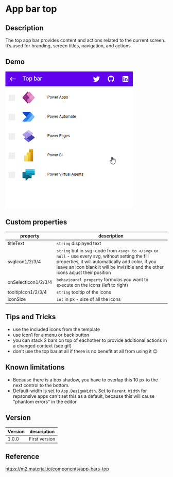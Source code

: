 # App bar top

## Description

The top app bar provides content and actions related to the current screen. It’s used for branding, screen titles, navigation, and actions.

## Demo

![AppBar](../assets/cmp_MD_appBarTop.gif)

## Custom properties

| property | description |
| --- | --- |
| titleText | `string` displayed text |
| svgIcon1/2/3/4 | `string` but in svg-code from `<svg> to </svg>` or `null` - use every svg, without setting the fill properties, it will automatically add color, if you leave an icon blank it will be invisible and the other icons adjust their position |
| onSelectIcon1/2/3/4 | `behavioural property` formulas you want to execute on the icons (left to right) |
| tooltipIcon1/2/3/4 | `string` tooltip of the icons |
| iconSize | `int` in px - size of all the icons |

## Tips and Tricks

* use the included icons from the template
* use icon1 for a menu or back button
* you can stack 2 bars on top of eachother to provide additional actions in a changed context (see gif)
* don't use the top bar at all if there is no benefit at all from using it 😉

## Known limitations

* Because there is a box shadow, you have to overlap this 10 px to the next control to the bottom.
* Default-width is set to `App.DesignWidth`. Set to `Parent.Width` for repsonsive apps can't set this as a default, because this will cause "phantom errors" in the editor

## Version

| Version | description |
| --- | --- |
| 1.0.0 | First version |

## Reference

https://m2.material.io/components/app-bars-top

